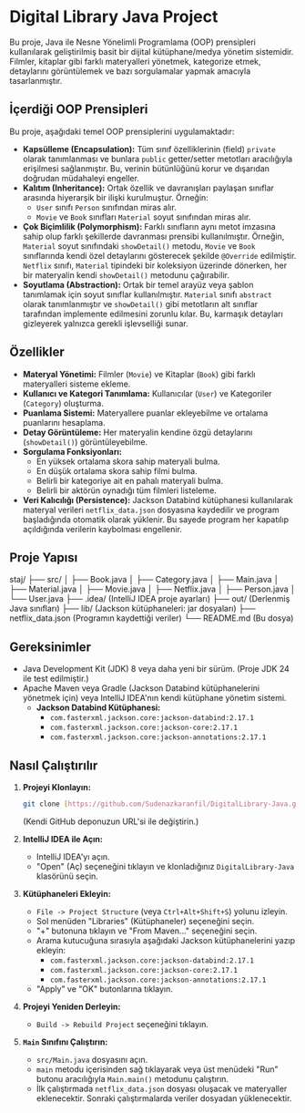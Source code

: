 # Digital Library Java Project

Bu proje, Java ile Nesne Yönelimli Programlama (OOP) prensipleri kullanılarak geliştirilmiş basit bir dijital kütüphane/medya yönetim sistemidir. Filmler, kitaplar gibi farklı materyalleri yönetmek, kategorize etmek, detaylarını görüntülemek ve bazı sorgulamalar yapmak amacıyla tasarlanmıştır.

## İçerdiği OOP Prensipleri

Bu proje, aşağıdaki temel OOP prensiplerini uygulamaktadır:

* **Kapsülleme (Encapsulation):** Tüm sınıf özelliklerinin (field) `private` olarak tanımlanması ve bunlara `public` getter/setter metotları aracılığıyla erişilmesi sağlanmıştır. Bu, verinin bütünlüğünü korur ve dışarıdan doğrudan müdahaleyi engeller.
* **Kalıtım (Inheritance):** Ortak özellik ve davranışları paylaşan sınıflar arasında hiyerarşik bir ilişki kurulmuştur. Örneğin:
    * `User` sınıfı `Person` sınıfından miras alır.
    * `Movie` ve `Book` sınıfları `Material` soyut sınıfından miras alır.
* **Çok Biçimlilik (Polymorphism):** Farklı sınıfların aynı metot imzasına sahip olup farklı şekillerde davranması prensibi kullanılmıştır. Örneğin, `Material` soyut sınıfındaki `showDetail()` metodu, `Movie` ve `Book` sınıflarında kendi özel detaylarını gösterecek şekilde `@Override` edilmiştir. `Netflix` sınıfı, `Material` tipindeki bir koleksiyon üzerinde dönerken, her bir materyalin kendi `showDetail()` metodunu çağırabilir.
* **Soyutlama (Abstraction):** Ortak bir temel arayüz veya şablon tanımlamak için soyut sınıflar kullanılmıştır. `Material` sınıfı `abstract` olarak tanımlanmıştır ve `showDetail()` gibi metotların alt sınıflar tarafından implemente edilmesini zorunlu kılar. Bu, karmaşık detayları gizleyerek yalnızca gerekli işlevselliği sunar.

## Özellikler

* **Materyal Yönetimi:** Filmler (`Movie`) ve Kitaplar (`Book`) gibi farklı materyalleri sisteme ekleme.
* **Kullanıcı ve Kategori Tanımlama:** Kullanıcılar (`User`) ve Kategoriler (`Category`) oluşturma.
* **Puanlama Sistemi:** Materyallere puanlar ekleyebilme ve ortalama puanlarını hesaplama.
* **Detay Görüntüleme:** Her materyalin kendine özgü detaylarını (`showDetail()`) görüntüleyebilme.
* **Sorgulama Fonksiyonları:**
    * En yüksek ortalama skora sahip materyali bulma.
    * En düşük ortalama skora sahip filmi bulma.
    * Belirli bir kategoriye ait en pahalı materyali bulma.
    * Belirli bir aktörün oynadığı tüm filmleri listeleme.
* **Veri Kalıcılığı (Persistence):** Jackson Databind kütüphanesi kullanılarak materyal verileri `netflix_data.json` dosyasına kaydedilir ve program başladığında otomatik olarak yüklenir. Bu sayede program her kapatılıp açıldığında verilerin kaybolması engellenir.

## Proje Yapısı
staj/
├── src/
│   ├── Book.java
│   ├── Category.java
│   ├── Main.java
│   ├── Material.java
│   ├── Movie.java
│   ├── Netflix.java
│   ├── Person.java
│   └── User.java
├── .idea/                 (IntelliJ IDEA proje ayarları)
├── out/                   (Derlenmiş Java sınıfları)
├── lib/                   (Jackson kütüphaneleri: jar dosyaları)
├── netflix_data.json      (Programın kaydettiği veriler)
└── README.md              (Bu dosya)

## Gereksinimler

* Java Development Kit (JDK) 8 veya daha yeni bir sürüm. (Proje JDK 24 ile test edilmiştir.)
* Apache Maven veya Gradle (Jackson Databind kütüphanelerini yönetmek için) veya IntelliJ IDEA'nın kendi kütüphane yönetim sistemi.
    * **Jackson Databind Kütüphanesi:**
        * `com.fasterxml.jackson.core:jackson-databind:2.17.1`
        * `com.fasterxml.jackson.core:jackson-core:2.17.1`
        * `com.fasterxml.jackson.core:jackson-annotations:2.17.1`

## Nasıl Çalıştırılır

1.  **Projeyi Klonlayın:**
    ```bash
    git clone [https://github.com/Sudenazkaranfil/DigitalLibrary-Java.git](https://github.com/Sudenazkaranfil/DigitalLibrary-Java.git)
    ```
    (Kendi GitHub deponuzun URL'si ile değiştirin.)

2.  **IntelliJ IDEA ile Açın:**
    * IntelliJ IDEA'yı açın.
    * "Open" (Aç) seçeneğini tıklayın ve klonladığınız `DigitalLibrary-Java` klasörünü seçin.

3.  **Kütüphaneleri Ekleyin:**
    * `File -> Project Structure` (veya `Ctrl+Alt+Shift+S`) yolunu izleyin.
    * Sol menüden "Libraries" (Kütüphaneler) seçeneğini seçin.
    * "+" butonuna tıklayın ve "From Maven..." seçeneğini seçin.
    * Arama kutucuğuna sırasıyla aşağıdaki Jackson kütüphanelerini yazıp ekleyin:
        * `com.fasterxml.jackson.core:jackson-databind:2.17.1`
        * `com.fasterxml.jackson.core:jackson-core:2.17.1`
        * `com.fasterxml.jackson.core:jackson-annotations:2.17.1`
    * "Apply" ve "OK" butonlarına tıklayın.

4.  **Projeyi Yeniden Derleyin:**
    * `Build -> Rebuild Project` seçeneğini tıklayın.

5.  **`Main` Sınıfını Çalıştırın:**
    * `src/Main.java` dosyasını açın.
    * `main` metodu içerisinden sağ tıklayarak veya üst menüdeki "Run" butonu aracılığıyla `Main.main()` metodunu çalıştırın.
    * İlk çalıştırmada `netflix_data.json` dosyası oluşacak ve materyaller eklenecektir. Sonraki çalıştırmalarda veriler dosyadan yüklenecektir.
